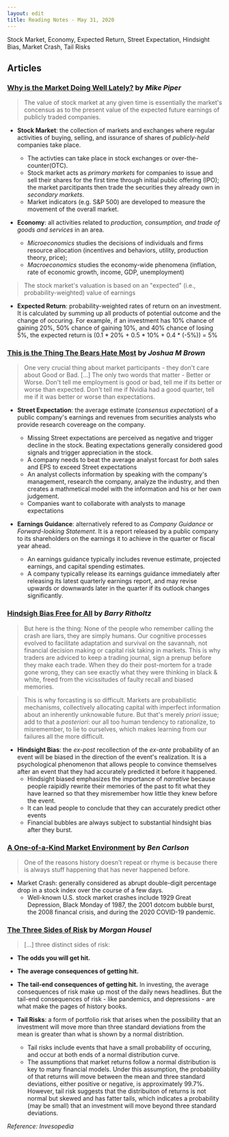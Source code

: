 ```yaml
---
layout: edit
title: Reading Notes - May 31, 2020
---
```


Stock Market, Economy, Expected Return, Street Expectation, Hindsight Bias, Market Crash, Tail Risks

## Articles

### [Why is the Market Doing Well Lately?](https://obliviousinvestor.com/why-is-the-market-doing-well-lately/) by *Mike Piper*

> The value of stock market at any given time is essentially the market's concensus as to the present value of the expected future earnings of publicly traded companies.

+ **Stock Market**: the collection of markets and exchanges where regular activities of buying, selling, and issurance of shares of *publicly-held* companies take place. 
    + The activties can take place in stock exchanges or over-the-counter(OTC). 
    + Stock market acts as *primary markets* for companies to issue and sell their shares for the first time through initial public offering (IPO); the market parcitipants then trade the securities they already own in *secondary markets*. 
    + Market indicators (e.g. S&P 500) are developed to measure the movement of the overall market.

+ **Economy**: all activities related to *production, consumption, and trade of goods and services* in an area. 
    + *Microeconomics* studies the decisions of individuals and firms resource allocation (incentives and behaviors, utility, production theory, price); 
    + *Macroeconomics* studies the economy-wide phenomena (inflation, rate of economic growth, income, GDP, unemployment)
 
 
> The stock market's valuation is based on an "expected" (i.e., probability-weighted) value of earnings 

+ **Expected Return**: probability-weighted rates of return on an investment. It is calculated by summing up all products of potential outcome and the change of occuring. For example, if an investment has 10% chance of gaining 20%, 50% chance of gaining 10%, and 40% chance of losing 5%, the expected return is (0.1 * 20% + 0.5 * 10% + 0.4 * (-5%)) = 5% 




### [This is the Thing The Bears Hate Most](https://thereformedbroker.com/2020/05/26/this-is-the-thing-the-bears-hate-most/) by *Joshua M Brown*

> One very crucial thing about market participants - they don't care about Good or Bad. [...] The only two words that matter - Better or Worse. Don't tell me employment is good or bad, tell me if its better or worse than expected. Don't tell me if Nvidia had a good quarter, tell me if it was better or worse than expectations.

+ **Street Expectation**: the average estimate (*consensus expectation*) of a public company's earnings and revenues from securities analysts who provide research covereage on the company. 
    + Missing Street expectations are perceived as negative and trigger decline in the stock. Beating expectations generally considered good signals and trigger appreciation in the stock.
    + A company needs to beat the average analyst forcast for *both* sales and EPS to exceed Street expectations
    + An analyst collects information by speaking with the company's management, research the company, analyze the industry, and then creates a mathmetical model with the information and his or her own judgement. 
    + Companies want to collaborate with analysts to manage expectations
    
+ **Earnings Guidance**: alternatively refered to as *Company Guidance* or *Forward-looking Statement*. It is a report released by a public company to its shareholders on the earnings it to achieve in the quarter or fiscal year ahead.
    + An earnings guidance typically includes revenue estimate, projected earnings, and capital spending estimates.
    + A company typically release its earnings guidance immediately after releasing its latest quarterly earnings report, and may revise upwards or downwards later in the quarter if its outlook changes significantly. 




### [Hindsigh Bias Free for All](https://ritholtz.com/2020/05/hindsight-bias-free-for-all/) by *Barry Ritholtz*

> But here is the thing: None of the people who remember calling the crash are liars, they are simply humans. Our cognitive processes evolved to facilitate adaptation and survival on the savannah, not financial decision making or capital risk taking in markets. This is why traders are adviced to keep a trading journal, sign a prenup before they make each trade. When they  do their post-mortem for a trade gone wrong, they can see exactly what they were thinking in black & white, freed from the vicissitudes of faulty recall and biased memories. 

>This is why forcasting is so difficult. Markets are probabilistic mechanisms, collectively allocating capital with imperfect information about an inherently unknowable future. But that's merely *priori* issue; add to that a *posteriori*: our all too human tendency to rationalize, to misremember, to lie to ourselves, which makes learning from our failures all the more difficult.

+ **Hindsight Bias**: the *ex-post* recollection of the *ex-ante* probability of an event will be biased in the direction of the event's realization. It is a psychological phenomenon that allows people to convince themselves after an event that they had accurately predicted it before it happened.
    + Hindsight biased emphasizes the importance of *narrative* because people raipidly rewrite their memories of the past to fit what they have learned so that they misremember how little they knew before the event. 
    + It can lead people to conclude that they can accurately predict other events
    + Financial bubbles are always subject to substantial hindsight bias after they burst.




### [A One-of-a-Kind Market Environment](https://awealthofcommonsense.com/2020/05/a-one-of-a-kind-market-environment/) by *Ben Carlson*

> One of the reasons history doesn't repeat or rhyme is because there is always stuff happening that has never happened before.

+ Market Crash: generally considered as abrupt double-digit percentage drop in a stock index over the course of a few days.
    + Well-known U.S. stock market crashes include 1929 Great Depression, Black Monday of 1987, the 2001 dotcom bubble burst, the 2008 financal crisis, and during the 2020 COVID-19 pandemic.




### [The Three Sides of Risk](https://www.collaborativefund.com/blog/the-three-sides-of-risk/) by *Morgan Housel*

> \[...] three distinct sides of risk:
  + **The odds you will get hit.**
  + **The average consequences of getting hit.**
  + **The tail-end consequences of getting hit.**
      In investing, the average consequences of risk make up most of the daily news headlines. But the tail-end consequences of risk - like pandemics, and depressions - are what make the pages of history books. 

+ **Tail Risks**: a form of portfolio risk that arises when the possibility that an investment will move more than three standard deviations from the mean is greater than what is shown by a normal distribtion. 
  + Tail risks include events that have a small probability of occuring, and occur at both ends of a normal distribution curve.
  + The assumptions that market returns follow a normal distribution is key to many financial models. Under this assumption, the probability of that returns will move between the mean and three standard deviations, either positive or negative, is approximately 99.7%. However, tail risk suggests that the distribuiton of returns is not normal but skewed and has fatter tails, which indicates a probability (may be small) that an investment will move beyond three standard deviations.



  
*Reference: Invesopedia*
